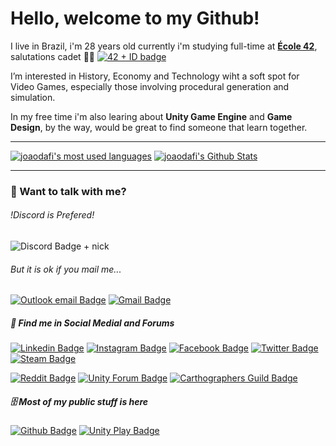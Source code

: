 # Hello, welcome to my Github!
I live in Brazil, i'm 28 years old currently i'm studying full-time at [**École 42**](https://42.fr/en/homepage/), salutations cadet 👨‍🚀 [![42 + ID badge](https://img.shields.io/badge/Intra-ID%3A%20jomiguel-00babc?style=flat&logo=42&labelColor=292d39&link=https://profile.intra.42.fr/users/jomiguel)](https://profile.intra.42.fr/users/jomiguel)

I’m interested in History, Economy and Technology wiht a soft spot for Video Games, especially those involving procedural generation and simulation.

In my free time i'm also learing about **Unity Game Engine** and **Game Design**, by the way, would be great to find someone that learn together.

---

[![joaodafi's most used languages](https://github-readme-stats.vercel.app/api/top-langs/?username=joaodafi&hide_border=true&theme=vue&langs_count=10)](https://github.com/joaodafi?tab=repositories)
[![joaodafi's Github Stats](https://github-readme-stats.vercel.app/api?username=joaodafi&hide_border=true&theme=vue&show_icons=true&count_private=true&include_all_commits=true&custom_title=My%20Stats)](https://github.com/joaodafi?tab=repositories)

---

### 💬 Want to talk with me?

###### !Discord is Prefered!

![Discord Badge + nick](https://img.shields.io/badge/Discord-ID%3A%20joaodafi%230775-292d39?style=flat&logo=discord&logoColor=white&labelColor=7289d9)

###### But it is ok if you mail me...
[![Outlook email Badge](https://img.shields.io/badge/Outlook-blue?style=flat&logo=microsoftoutlook&link=mailto:joao.miguel.bb@hotmail.com)](mailto:joao.miguel.bb@hotmail.com)
[![Gmail Badge](https://img.shields.io/badge/Gmail-FF0000?style=flat&logo=gmail&logoColor=white&link=mailto:joao.itaoca@gmail.com)](mailto:joao.itaoca@gmail.com)


##### 📰 Find me in **Social Medial** and **Forums**

[![Linkedin Badge](https://img.shields.io/badge/Linkedin-white?style=flat&logo=linkedin&logoColor=0072B1&link=https://www.linkedin.com/in/jo%C3%A3o-miguel-belletti-belizario/)](https://www.linkedin.com/in/jo%C3%A3o-miguel-belletti-belizario/)
[![Instagram Badge](https://img.shields.io/badge/Instagram-8a3ab9?style=flat&logo=instagram&logoColor=white&link=https://www.instagram.com/joao.miguel.bb/)](https://www.instagram.com/joao.miguel.bb/)
[![Facebook Badge](https://img.shields.io/badge/Facebook-blue?style=flat&logo=facebook&logoColor=white&link=https://www.facebook.com/joaomiguelbellettibelizario/)](https://www.facebook.com/joaomiguelbellettibelizario/)
[![Twitter Badge](https://img.shields.io/badge/Twitter-1DA1F2?style=flat&logo=twitter&logoColor=white&link=https://twitter.com/JoaoMiguel_BB)](https://twitter.com/JoaoMiguel_BB)
[![Steam Badge](https://img.shields.io/badge/Steam-2a475e?style=flat&logo=steam&logoColor=white&link=https://steamcommunity.com/id/jomiguel/)](https://steamcommunity.com/id/jomiguel/)

[![Reddit Badge](https://img.shields.io/badge/Reddit-white?style=flat&logo=reddit&logoColor=FF5700&link=https://www.reddit.com/user/joaodaif)](https://www.reddit.com/user/joaodaif)
[![Unity Forum Badge](https://img.shields.io/badge/Unity%20Forum-white?style=flat&logo=unity&logoColor=black&link=https://forum.unity.com/members/jomiguel.4763815/)](https://forum.unity.com/members/jomiguel.4763815/)
[![Carthographers Guild Badge](https://img.shields.io/badge/Carthographers%20Guild-brown?style=flat&link=https://www.cartographersguild.com/member.php?u=96669)](https://www.cartographersguild.com/member.php?u=96669)

##### 🗄️ Most of my public stuff is here

[![Github Badge](https://img.shields.io/badge/Github-black?style=flat&logo=Github&logoColor=white&link=https://github.com/joaodafi?tab=repositoriesi)](https://github.com/joaodafi?tab=repositories)
[![Unity Play Badge](https://img.shields.io/badge/Unity%20Play-black?style=flat&logo=unity&logoColor=white&link=https://play.unity.com/u/jomiguel)](https://play.unity.com/u/jomiguel)

<!--
**joaodafi/joaodafi** is a ✨ _special_ ✨ repository because its `README.md` (this file) appears on your GitHub profile.

Here are some ideas to get you started:

- 🔭 I’m currently working on ...
- 🌱 I’m currently learning ...
- 👯 I’m looking to collaborate on ...
- 🤔 I’m looking for help with ...
- 💬 Ask me about ...
- 📫 How to reach me: ...
- 😄 Pronouns: ...
- ⚡ Fun fact: ...
-->
